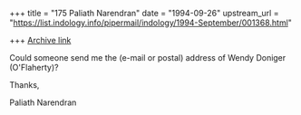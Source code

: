+++
title = "175 Paliath Narendran"
date = "1994-09-26"
upstream_url = "https://list.indology.info/pipermail/indology/1994-September/001368.html"

+++
[Archive link](https://list.indology.info/pipermail/indology/1994-September/001368.html)


Could someone send me the (e-mail or postal) address of 
Wendy Doniger (O'Flaherty)?

Thanks,

Paliath Narendran





